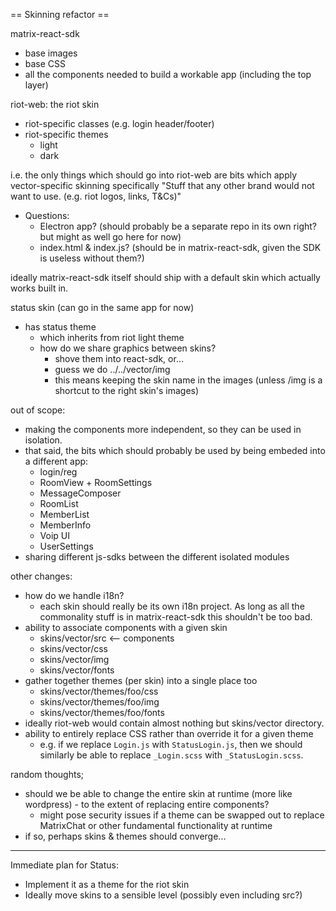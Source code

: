 == Skinning refactor ==

matrix-react-sdk
  - base images
  - base CSS
  - all the components needed to build a workable app (including the top layer)

riot-web: the riot skin
  - riot-specific classes (e.g. login header/footer)
  - riot-specific themes
    - light
    - dark

i.e. the only things which should go into riot-web are bits which apply vector-specific skinning
specifically "Stuff that any other brand would not want to use. (e.g. riot logos, links, T&Cs)"
 - Questions:
   - Electron app?  (should probably be a separate repo in its own right?  but might as well go here for now)
   - index.html & index.js?  (should be in matrix-react-sdk, given the SDK is useless without them?)

ideally matrix-react-sdk itself should ship with a default skin which actually works built in.

status skin (can go in the same app for now)
  - has status theme
    - which inherits from riot light theme
    - how do we share graphics between skins?
      - shove them into react-sdk, or...
      - guess we do ../../vector/img 
      - this means keeping the skin name in the images (unless /img is a shortcut to the right skin's images)

out of scope:
  - making the components more independent, so they can be used in isolation.
  - that said, the bits which should probably be used by being embeded into a different app:
    - login/reg
    - RoomView + RoomSettings
    - MessageComposer
    - RoomList
    - MemberList
    - MemberInfo
    - Voip UI
    - UserSettings
  - sharing different js-sdks between the different isolated modules

other changes:
  - how do we handle i18n?
    - each skin should really be its own i18n project.  As long as all the commonality stuff is in matrix-react-sdk this shouldn't be too bad.
  - ability to associate components with a given skin
    - skins/vector/src <-- components
    - skins/vector/css
    - skins/vector/img
    - skins/vector/fonts
  - gather together themes (per skin) into a single place too
    - skins/vector/themes/foo/css
    - skins/vector/themes/foo/img
    - skins/vector/themes/foo/fonts
  - ideally riot-web would contain almost nothing but skins/vector directory. 
  - ability to entirely replace CSS rather than override it for a given theme
    - e.g. if we replace `Login.js` with `StatusLogin.js`, then we should similarly be able to replace `_Login.scss` with `_StatusLogin.scss`.

random thoughts;
   - should we be able to change the entire skin at runtime (more like wordpress) - to the extent of replacing entire components?
     - might pose security issues if a theme can be swapped out to replace MatrixChat or other fundamental functionality at runtime
   - if so, perhaps skins & themes should converge...

-----------------

Immediate plan for Status:
 * Implement it as a theme for the riot skin
 * Ideally move skins to a sensible level (possibly even including src?)
